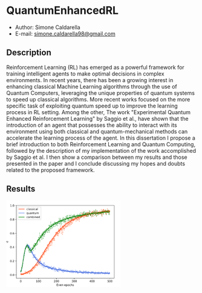 # QuantumEnhancedRL

- Author: Simone Caldarella
- E-mail: simone.caldarella98@gmail.com

## Description

Reinforcement Learning (RL) has emerged as a powerful framework for training intelligent agents to make optimal decisions in complex environments. In recent years, there has been a growing interest in enhancing classical Machine Learning algorithms through the use of Quantum Computers, leveraging the unique properties of quantum systems to speed up classical algorithms. More recent works focused on the more specific task of exploiting quantum speed up to improve the learning process in RL setting. 
Among the other, The work "Experimental Quantum Enhanced Reinforcement Learning" by Saggio et al., have shown that the introduction of an agent that possesses the ability to interact with its environment using both classical and quantum-mechanical methods can accelerate the learning process of the agent. In this dissertation I propose a brief introduction to both Reinforcement Learning and Quantum Computing, followed by the description of my implementation of the work accomplished by Saggio et al. I then show a comparison between my results and those presented in the paper and I conclude discussing my hopes and doubts related to the proposed framework.

## Results

<img src="results.png"  width="60%">
